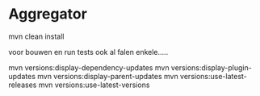 # Aggregator

mvn clean install

voor bouwen en run tests ook al falen enkele.....


mvn versions:display-dependency-updates
mvn versions:display-plugin-updates
mvn versions:display-parent-updates
mvn versions:use-latest-releases
mvn versions:use-latest-versions
  